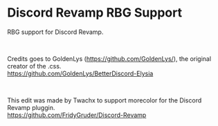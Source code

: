 # Discord Revamp RBG Support
RBG support for Discord Revamp.

<br >

Credits goes to GoldenLys (https://github.com/GoldenLys/), the original creator of the .css.
<br >
https://github.com/GoldenLys/BetterDiscord-Elysia

<br >

This edit was made by Twachx to support morecolor for the Discord Revamp pluggin.
<br >
https://github.com/FridyGruder/Discord-Revamp
